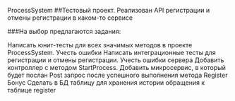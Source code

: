 ProcessSystem
##Тестовый проект. Реализован API регистрации и отмены регистрации в каком-то сервисе

###На выбор предлагаются задания:

Написать юнит-тесты для всех значимых методов в проекте ProcessSystem. Учесть ошибки
Написать интеграционные тесты для регистрации и отмены регистрации. Учесть ошибки сервера
Добавить контроллер с методом StartProcess.
Добавить микросервис, в который будет послан Post запрос после успешного выполнения метода Register
Бонус Сделать в БД таблицу для хранения истории обращения к таблице register
